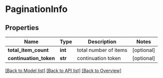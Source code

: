 # PaginationInfo

## Properties
Name | Type | Description | Notes
------------ | ------------- | ------------- | -------------
**total_item_count** | **int** | total number of items | [optional] 
**continuation_token** | **str** | continuation token | [optional] 

[[Back to Model list]](index.md#documentation-for-models) [[Back to API list]](index.md#endpoint-properties) [[Back to Overview]](index.md)


